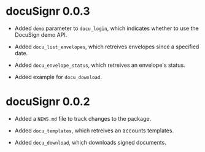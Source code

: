 # docuSignr 0.0.3

* Added `demo` parameter to `docu_login`, which indicates whether to use the DocuSign demo API.

* Added `docu_list_envelopes`, which retreives envelopes since a specified date.

* Added `docu_envelope_status`, which retreives an envelope's status.

* Added example for `docu_download`.

# docuSignr 0.0.2

* Added a `NEWS.md` file to track changes to the package.

* Added `docu_templates`, which retreives an accounts templates.

* Added `docu_download`, which downloads signed documents.